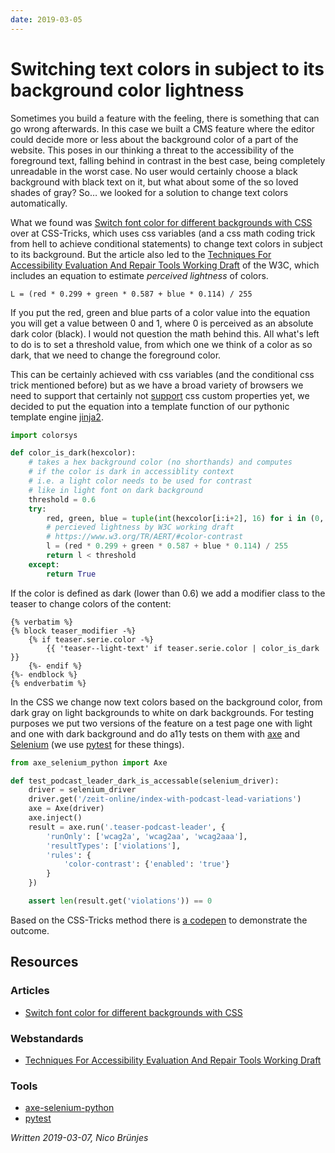 ```yaml
---
date: 2019-03-05
---
```


# Switching text colors in subject to its background color lightness

Sometimes you build a feature with the feeling, there is something that can go wrong afterwards. In this case we built a CMS feature where the editor could decide more or less about the background color of a part of the website. This poses in our thinking a threat to the accessibility of the foreground text, falling behind in contrast in the best case, being completely unreadable in the worst case. No user would certainly choose a black background with black text on it, but what about some of the so loved shades of gray? So… we looked for a solution to change text colors automatically.
<!-- more -->
What we found was [Switch font color for different backgrounds with CSS](https://css-tricks.com/switch-font-color-for-different-backgrounds-with-css/) over at CSS-Tricks, which uses css variables (and a css math coding trick from hell to achieve conditional statements) to change text colors in subject to its background. But the article also led to the [Techniques For Accessibility Evaluation And Repair Tools Working Draft](https://www.w3.org/TR/AERT/#color-contrast) of the W3C, which includes an equation to estimate _perceived lightness_ of colors.

```
L = (red * 0.299 + green * 0.587 + blue * 0.114) / 255
```

If you put the red, green and blue parts of a color value into the equation you will get a value between 0 and 1, where 0 is perceived as an absolute dark color (black). I would not question the math behind this. All what's left to do is to set a threshold value, from which one we think of a color as so dark, that we need to change the foreground color.

This can be certainly achieved with css variables (and the conditional css trick mentioned before) but as we have a broad variety of browsers we need to support that certainly not [support](https://caniuse.com/#feat=css-variables) css custom properties yet, we decided to put the equation into a template function of our pythonic template engine [jinja2](http://jinja.pocoo.org/).

```python
import colorsys

def color_is_dark(hexcolor):
    # takes a hex background color (no shorthands) and computes
    # if the color is dark in accessiblity context
    # i.e. a light color needs to be used for contrast
    # like in light font on dark background
    threshold = 0.6
    try:
        red, green, blue = tuple(int(hexcolor[i:i+2], 16) for i in (0, 2, 4))
        # percieved lightness by W3C working draft
        # https://www.w3.org/TR/AERT/#color-contrast
        l = (red * 0.299 + green * 0.587 + blue * 0.114) / 255
        return l < threshold
    except:
        return True
```

If the color is defined as dark (lower than 0.6) we add a modifier class to the teaser to change colors of the content:

```jinja2
{% verbatim %}
{% block teaser_modifier -%}
    {% if teaser.serie.color -%}
        {{ 'teaser--light-text' if teaser.serie.color | color_is_dark }}
    {%- endif %}
{%- endblock %}
{% endverbatim %}
```

In the CSS we change now text colors based on the background color, from dark gray on light backgrounds to white on dark backgrounds. For testing purposes we put two versions of the feature on a test page one with light and one with dark background and do a11y tests on them with [axe](https://github.com/mozilla-services/axe-selenium-python) and [Selenium](https://selenium-python.readthedocs.io/) (we use [pytest](https://docs.pytest.org/en/latest/) for these things).

```python
from axe_selenium_python import Axe

def test_podcast_leader_dark_is_accessable(selenium_driver):
    driver = selenium_driver
    driver.get('/zeit-online/index-with-podcast-lead-variations')
    axe = Axe(driver)
    axe.inject()
    result = axe.run('.teaser-podcast-leader', {
        'runOnly': ['wcag2a', 'wcag2aa', 'wcag2aaa'],
        'resultTypes': ['violations'],
        'rules': {
            'color-contrast': {'enabled': 'true'}
        }
    })

    assert len(result.get('violations')) == 0
```

Based on the CSS-Tricks method there is [a codepen](https://codepen.io/codecandies/pen/QYQLZb/) to demonstrate the outcome.


## Resources
### Articles
- [Switch font color for different backgrounds with CSS](https://css-tricks.com/switch-font-color-for-different-backgrounds-with-css/)


### Webstandards
- [Techniques For Accessibility Evaluation And Repair Tools Working Draft](https://www.w3.org/TR/AERT/#color-contrast)


### Tools
- [axe-selenium-python](https://github.com/mozilla-services/axe-selenium-python)
- [pytest](https://docs.pytest.org/en/latest/)


_Written 2019-03-07, Nico Brünjes_
